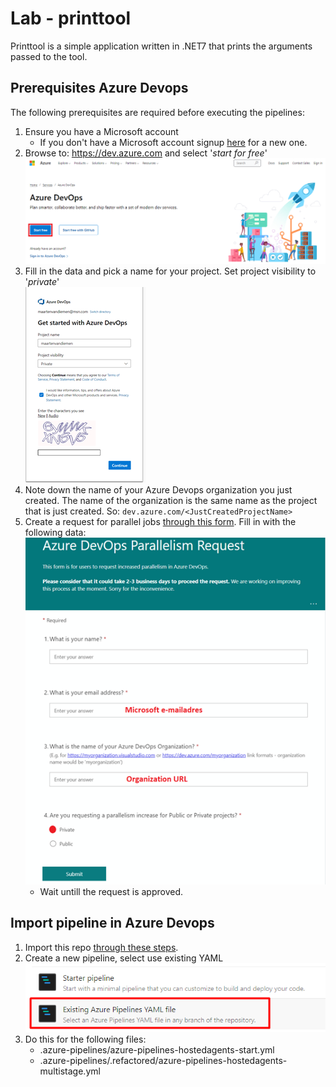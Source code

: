 # Lab - printtool
Printtool is a simple application written in .NET7 that prints the arguments passed to the tool.

## Prerequisites Azure Devops
The following prerequisites are required before executing the pipelines:

1. Ensure you have a Microsoft account
   - If you don't have a Microsoft account signup [here](https://account.microsoft.com) for a new one.
1. Browse to: https://dev.azure.com and select '_start for free_' <br> ![Sign up for Azure Devops](./.images/Prerequisites_SignUp.png)
1. Fill in the data and pick a name for your project. Set project visibility to '_private_' <br> ![Create project with visibility private](./.images/Prerequisites_CreateProjectVisibilityPrivate.png)
1. Note down the name of your Azure Devops organization you just created. The name of the organization is the same name as the project that is just created. So: `dev.azure.com/<JustCreatedProjectName>`
1. Create a request for parallel jobs [through this form](https://aka.ms/azpipelines-parallelism-request). Fill in with the following data: <br> ![Data required for parallelism request](./.images/Prerequisites_ParallelismRequest.png)
   - Wait untill the request is approved.

## Import pipeline in Azure Devops

1. Import this repo [through these steps](https://learn.microsoft.com/en-us/azure/devops/repos/git/import-git-repository).
1. Create a new pipeline, select use existing YAML <br> ![Use existing YAML](./.images/Prerequisites_UseExistingYAML.png)
1. Do this for the following files:
   - .azure-pipelines/azure-pipelines-hostedagents-start.yml
   - .azure-pipelines/.refactored/azure-pipelines-hostedagents-multistage.yml
